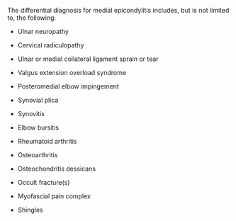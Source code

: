 The differential diagnosis for medial epicondylitis includes, but is not limited to, the following:

- Ulnar neuropathy

- Cervical radiculopathy

- Ulnar or medial collateral ligament sprain or tear

- Valgus extension overload syndrome

- Posteromedial elbow impingement

- Synovial plica

- Synovitis

- Elbow bursitis

- Rheumatoid arthritis

- Osteoarthritis

- Osteochondritis dessicans

- Occult fracture(s)

- Myofascial pain complex

- Shingles